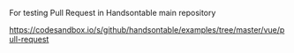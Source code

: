 For testing Pull Request in Handsontable main repository

https://codesandbox.io/s/github/handsontable/examples/tree/master/vue/pull-request
